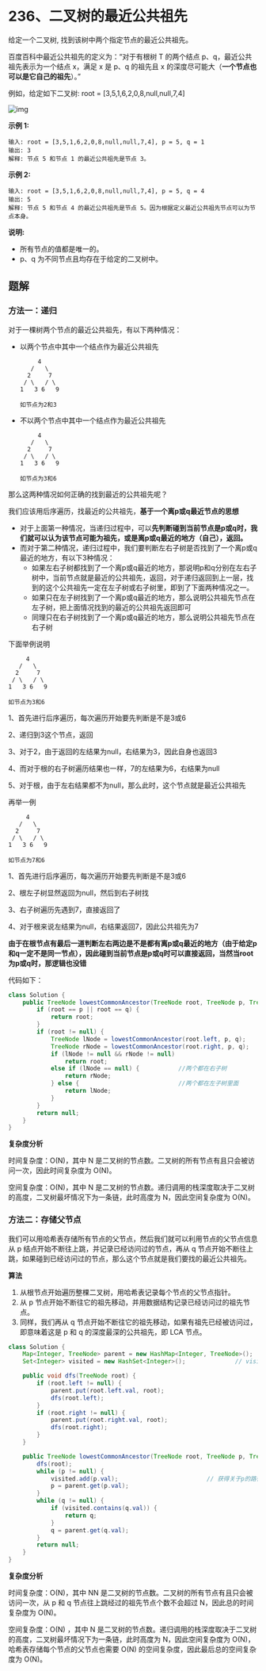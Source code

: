 # 236、二叉树的最近公共祖先

给定一个二叉树, 找到该树中两个指定节点的最近公共祖先。

百度百科中最近公共祖先的定义为：“对于有根树 T 的两个结点 p、q，最近公共祖先表示为一个结点 x，满足 x 是 p、q 的祖先且 x 的深度尽可能大（**一个节点也可以是它自己的祖先**）。”

例如，给定如下二叉树:  root = [3,5,1,6,2,0,8,null,null,7,4]

![img](https://gitee.com/zero049/MyNoteImages/raw/master/binarytree.png)

**示例 1:**

```
输入: root = [3,5,1,6,2,0,8,null,null,7,4], p = 5, q = 1
输出: 3
解释: 节点 5 和节点 1 的最近公共祖先是节点 3。
```

**示例 2:**

```
输入: root = [3,5,1,6,2,0,8,null,null,7,4], p = 5, q = 4
输出: 5
解释: 节点 5 和节点 4 的最近公共祖先是节点 5。因为根据定义最近公共祖先节点可以为节点本身。
```

**说明:**

- 所有节点的值都是唯一的。
- p、q 为不同节点且均存在于给定的二叉树中。



## 题解

### 方法一：递归

对于一棵树两个节点的最近公共祖先，有以下两种情况：

- 以两个节点中其中一个结点作为最近公共祖先

  ```
       4
     /   \
    2     7
   / \   / \
  1   3 6   9
  
  如节点为2和3
  ```

- 不以两个节点中其中一个结点作为最近公共祖先

  ```
       4
     /   \
    2     7
   / \   / \
  1   3 6   9
  
  如节点为3和6
  ```

那么这两种情况如何正确的找到最近的公共祖先呢？

我们应该用后序遍历，找最近的公共祖先，**基于一个离p或q最近节点的思想**

- 对于上面第一种情况，当递归过程中，可以**先判断碰到当前节点是p或q时，我们就可以认为该节点可能为祖先，或是离p或q最近的地方（自己），返回。**
- 而对于第二种情况，递归过程中，我们要判断左右子树是否找到了一个离p或q最近的地方，有以下3种情况：
  - 如果左右子树都找到了一个离p或q最近的地方，那说明p和q分别在左右子树中，当前节点就是最近的公共祖先，返回，对于递归返回到上一层，找到的这个公共祖先一定在左子树或右子树里，即到了下面两种情况之一。
  - 如果只在左子树找到了一个离p或q最近的地方，那么说明公共祖先节点在左子树，把上面情况找到的最近的公共祖先返回即可
  - 同理只在右子树找到了一个离p或q最近的地方，那么说明公共祖先节点在右子树

下面举例说明

```
     4
   /   \
  2     7
 / \   / \
1   3 6   9

如节点为3和6
```

1、首先进行后序遍历，每次遍历开始要先判断是不是3或6

2、递归到3这个节点，返回

3、对于2，由于返回的左结果为null，右结果为3，因此自身也返回3

4、而对于根的右子树遍历结果也一样，7的左结果为6，右结果为null

5、对于根，由于左右结果都不为null，那么此时，这个节点就是最近公共祖先

再举一例

```
     4
   /   \
  2     7
 / \   / \
1   3 6   9

如节点为7和6
```

1、首先进行后序遍历，每次遍历开始要先判断是不是3或6

2、根左子树显然返回为null，然后到右子树找

3、右子树遍历先遇到7，直接返回了

4、对于根来说左结果为null，右结果返回7，因此公共祖先为7

**由于在根节点有最后一道判断左右两边是不是都有离p或q最近的地方（由于给定p和q一定不是同一节点），因此碰到当前节点是p或q时可以直接返回，当然当root为p或q时，那逻辑也没错**

代码如下：

```java
class Solution {
    public TreeNode lowestCommonAncestor(TreeNode root, TreeNode p, TreeNode q) {
        if (root == p || root == q) {
            return root;
        }
        if (root != null) {
            TreeNode lNode = lowestCommonAncestor(root.left, p, q);
            TreeNode rNode = lowestCommonAncestor(root.right, p, q);
            if (lNode != null && rNode != null)
                return root;
            else if (lNode == null) {			//两个都在右子树
                return rNode;
            } else { 							//两个都在左子树里面
                return lNode;
            }
        }
        return null;
    }
}
```

**复杂度分析**

时间复杂度：O(N)，其中 N 是二叉树的节点数。二叉树的所有节点有且只会被访问一次，因此时间复杂度为 O(N)。

空间复杂度：O(N)，其中 N 是二叉树的节点数。递归调用的栈深度取决于二叉树的高度，二叉树最坏情况下为一条链，此时高度为 N，因此空间复杂度为 O(N)。

### 方法二：存储父节点

我们可以用哈希表存储所有节点的父节点，然后我们就可以利用节点的父节点信息从 p 结点开始不断往上跳，并记录已经访问过的节点，再从 q 节点开始不断往上跳，如果碰到已经访问过的节点，那么这个节点就是我们要找的最近公共祖先。

**算法**

1. 从根节点开始遍历整棵二叉树，用哈希表记录每个节点的父节点指针。
2. 从 p 节点开始不断往它的祖先移动，并用数据结构记录已经访问过的祖先节点。
3. 同样，我们再从 q 节点开始不断往它的祖先移动，如果有祖先已经被访问过，即意味着这是 p 和 q 的深度最深的公共祖先，即 LCA 节点。

```java
class Solution {
    Map<Integer, TreeNode> parent = new HashMap<Integer, TreeNode>();		// 存对应节点值的祖先
    Set<Integer> visited = new HashSet<Integer>();				// visited存储p或q

    public void dfs(TreeNode root) {
        if (root.left != null) {
            parent.put(root.left.val, root);
            dfs(root.left);
        }
        if (root.right != null) {
            parent.put(root.right.val, root);
            dfs(root.right);
        }
    }

    public TreeNode lowestCommonAncestor(TreeNode root, TreeNode p, TreeNode q) {
        dfs(root);
        while (p != null) {
            visited.add(p.val);							// 获得关于p的路径
            p = parent.get(p.val);
        }
        while (q != null) {
            if (visited.contains(q.val)) {
                return q;
            }
            q = parent.get(q.val);
        }
        return null;
    }
}

```

**复杂度分析**

时间复杂度：O(N)，其中 NN 是二叉树的节点数。二叉树的所有节点有且只会被访问一次，从 p 和 q 节点往上跳经过的祖先节点个数不会超过 N，因此总的时间复杂度为 O(N)。

空间复杂度：O(N) ，其中 N 是二叉树的节点数。递归调用的栈深度取决于二叉树的高度，二叉树最坏情况下为一条链，此时高度为 N，因此空间复杂度为 O(N)，哈希表存储每个节点的父节点也需要 O(N) 的空间复杂度，因此最后总的空间复杂度为 O(N)。

